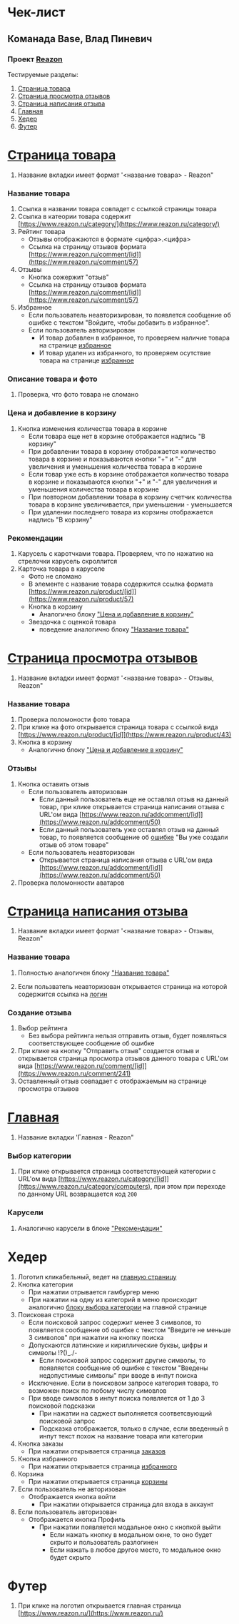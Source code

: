# Чек-лист
## Команада Base, Влад Пиневич
### Проект [Reazon](https://reazon.ru)

Тестируемые разделы:
1. [Страница товара](https://github.com/tUnknownLegend/check-list-TP/blob/main/Base-Vlad-Pinevich.md#c%D1%82%D1%80%D0%B0%D0%BD%D0%B8%D1%86%D0%B0-%D1%82%D0%BE%D0%B2%D0%B0%D1%80%D0%B0)
2. [Страница просмотра отзывов](https://github.com/tUnknownLegend/check-list-TP/blob/main/Base-Vlad-Pinevich.md#c%D1%82%D1%80%D0%B0%D0%BD%D0%B8%D1%86%D0%B0-%D0%BF%D1%80%D0%BE%D1%81%D0%BC%D0%BE%D1%82%D1%80%D0%B0-%D0%BE%D1%82%D0%B7%D1%8B%D0%B2%D0%BE%D0%B2)
3. [Страница написания отзыва](https://github.com/tUnknownLegend/check-list-TP/blob/main/Base-Vlad-Pinevich.md#c%D1%82%D1%80%D0%B0%D0%BD%D0%B8%D1%86%D0%B0-%D0%BD%D0%B0%D0%BF%D0%B8%D1%81%D0%B0%D0%BD%D0%B8%D1%8F-%D0%BE%D1%82%D0%B7%D1%8B%D0%B2%D0%B0)
4. [Главная](https://github.com/tUnknownLegend/check-list-TP/blob/main/Base-Vlad-Pinevich.md#%D0%B3%D0%BB%D0%B0%D0%B2%D0%BD%D0%B0%D1%8F)
5. [Хедер](https://github.com/tUnknownLegend/check-list-TP/blob/main/Base-Vlad-Pinevich.md#%D1%85%D0%B5%D0%B4%D0%B5%D1%80)
6. [Футер](https://github.com/tUnknownLegend/check-list-TP/blob/main/Base-Vlad-Pinevich.md#%D1%84%D1%83%D1%82%D0%B5%D1%80)

# [Cтраница товара](https://www.reazon.ru/product/57)

1.  Название вкладки имеет формат '<название товара> - Reazon"
### Название товара
 1. Ссылка в названии товара совпадет с ссылкой страницы  товара
 2. Ссылка в катеории товара содержит [https://www.reazon.ru/category/](https://www.reazon.ru/category/)
 3. Рейтинг товара
     - Отзывы отображаются в формате <цифра>.<цифра>
     - Ссылка на страницу отзывов формата [https://www.reazon.ru/comment/[id]](https://www.reazon.ru/comment/57)
 4. Отзывы
     - Кнопка сожержит "отзыв"
     - Ссылка на страницу отзывов формата [https://www.reazon.ru/comment/[id]](https://www.reazon.ru/comment/57)
 5. Избранное
     - Если пользователь неавторизирован, то появлется сообщение об ошибке с текстом "Войдите, чтобы добавить в избранное".
     - Если пользователь авторизирован
         - И товар добавлен в избранное, то проверяем наличие товара на странице [избранное](https://www.reazon.ru/user/favorites)
         - И товар удален из избранного, то проверяем осутствие товара на странице [избранное](https://www.reazon.ru/user/favorites)
### Описание товара и фото
  1. Проверка, что фото товара не сломано
### Цена и добавление в корзину
   1. Кнопка изменения количества товара в корзине
         - Если товара еще нет в корзине отображается надпись "В корзину"
         - При добавлении товара в корзину отображается количество товара в корзине и показываются кнопки "+" и "-" для увеличения и уменьшения количества товара в корзине
         - Если товар уже есть в корзине отображается количество товара в корзине и показываются кнопки "+" и "-" для увеличения и уменьшения количества товара в корзине
         - При повторном добавлении товара в корзину счетчик количества товара в корзине увеличивается, при уменьшении - уменьшается
         - При удалении последнего товара из корзины отображается надпись "В корзину"
### Рекомендации
  1. Карусель с каротчками товара. Проверяем, что по нажатию на стрелочки карусель скроллится
  2. Карточка товара в каруселе
      - Фото не сломано
      - В элементе с название товара содержится ссылка формата [https://www.reazon.ru/product/[id]](https://www.reazon.ru/product/57)
      - Кнопка в корзину
        - Аналогично блоку ["Цена и добавление в корзину"](https://github.com/tUnknownLegend/check-list-TP/blob/Base/Base.md#%D1%86%D0%B5%D0%BD%D0%B0-%D0%B8-%D0%B4%D0%BE%D0%B1%D0%B0%D0%B2%D0%BB%D0%B5%D0%BD%D0%B8%D0%B5-%D0%B2-%D0%BA%D0%BE%D1%80%D0%B7%D0%B8%D0%BD%D1%83)
      - Звездочка с оценкой товара
         - поведение аналогично блоку ["Название товара"](https://github.com/tUnknownLegend/check-list-TP/blob/Base/Base.md#%D0%BD%D0%B0%D0%B7%D0%B2%D0%B0%D0%BD%D0%B8%D0%B5-%D1%82%D0%BE%D0%B2%D0%B0%D1%80%D0%B0)
        
# [Cтраница просмотра отзывов](https://www.reazon.ru/comment/43)

1. Название вкладки имеет формат '<название товара> - Отзывы, Reazon"
### Название товара
 1. Проверка поломоности фото товара
 2. При клике на фото открывается страница товара с ссылкой вида [https://www.reazon.ru/product/[id]](https://www.reazon.ru/product/43)
 3. Кнопка в корзину
    - Аналогично блоку ["Цена и добавление в корзину"](https://github.com/tUnknownLegend/check-list-TP/blob/Base/Base.md#%D1%86%D0%B5%D0%BD%D0%B0-%D0%B8-%D0%B4%D0%BE%D0%B1%D0%B0%D0%B2%D0%BB%D0%B5%D0%BD%D0%B8%D0%B5-%D0%B2-%D0%BA%D0%BE%D1%80%D0%B7%D0%B8%D0%BD%D1%83)

### Отзывы
 1. Кнопка оставить отзыв
      - Если пользователь авторизован
        - Если данный пользователь еще не оставлял отзыв на данный товар, при клике открывается страница написания отзыва с URL'ом вида [https://www.reazon.ru/addcomment/[id]](https://www.reazon.ru/addcomment/50)
        - Если данный пользователь уже оставлял отзыв на данный товар, то появляется сообщение об [ошибке](https://github.com/tUnknownLegend/check-list-TP/blob/main/Base-Vlad-Pinevich.md#%D0%BE%D0%B1%D1%89%D0%B8%D0%B5-%D0%BF%D0%B0%D1%82%D1%82%D0%B5%D1%80%D0%BD%D1%8B) "Вы уже создали отзыв об этом товаре"
      - Если пользователь неавторизован
        - Открывается страница написания отзыва с URL'ом вида [https://www.reazon.ru/addcomment/[id]](https://www.reazon.ru/addcomment/50)
 2. Проверка поломонности аватаров

# [Cтраница написания отзыва](https://www.reazon.ru/addcomment/214)

1. Название вкладки имеет формат '<название товара> - Отзывы, Reazon"

### Название товара
 1. Полностью аналогичен блоку ["Название товара"](https://github.com/tUnknownLegend/TP-QA-HW-1/blob/Base/Base.md#%D0%BD%D0%B0%D0%B7%D0%B2%D0%B0%D0%BD%D0%B8%D0%B5-%D1%82%D0%BE%D0%B2%D0%B0%D1%80%D0%B0)
 
 2. Если пользватель неавторизован открывается страница на которой содержится ссылка на [логин](https://www.reazon.ru/login)

### Создание отзыва
 1. Выбор рейтинга
    - Без выбора рейтинга нельзя отправить отзыв, будет появляться соответствующее сообщение об ошибке
 2.  При клике на кнопку "Отправить отзыв" создается отзыв и открывается страница просмотра отзывов данного товара с URL'ом вида [https://www.reazon.ru/comment/[id]](https://www.reazon.ru/comment/241) 
 3.  Оставленный отзыв совпадает с отображаемым на странице просмотра отзывов
 
 # [Главная](https://www.reazon.ru)
 1. Название вкладки 'Главная - Reazon"
 ### Выбор категории
 1. При клике открывается страница соответствующей категории с URL'ом вида [https://www.reazon.ru/category/[id]](https://www.reazon.ru/category/computers), при этом при переходе по данному URL возвращается код `200`
  
 ### Карусели
 1. Аналогично карусели в блоке ["Рекомендации"](https://github.com/tUnknownLegend/TP-QA-HW-1/blob/Base/Base.md#%D1%80%D0%B5%D0%BA%D0%BE%D0%BC%D0%B5%D0%BD%D0%B4%D0%B0%D1%86%D0%B8%D0%B8)

# Хедер
1. Логотип кликабельный, ведет на [главную страницу](https://www.reazon.ru/)
2. Кнопка категории
   - При нажатии отрывается гамбургер меню
   - При нажатии на одну из категорий в меню происходит аналогично [блоку выбора категории](https://github.com/tUnknownLegend/check-list-TP/blob/main/Base-Vlad-Pinevich.md#%D0%B2%D1%8B%D0%B1%D0%BE%D1%80-%D0%BA%D0%B0%D1%82%D0%B5%D0%B3%D0%BE%D1%80%D0%B8%D0%B8) на главной странице
3. Поисковая строка
      - Если поисковой запрос содержит менее 3 символов, то появляется сообщение об ошибке с текстом "Введите не меньше 3 символов" при нажатии на кнопку поиска
      - Допускаются латинские и кириллические буквы, цифры и символы !?()_./-
        - Если поисковой запрос содержит другие символы, то появляется сообщение об ошибке с текстом "Введены недопустимые символы" при вводе в инпут поиска
      - Исключение. Если в поисковом запросе категория товара, то возможен поиск по любому числу симовлов
      - При вводе символов в инпут поиска появляется от 1 до 3 поисковой подсказки
        - При нажатии на саджест выполняется соответсвующий поисковой запрос
        - Подсказка отображается, только в случае, если введенный в инпут текст похож на название товара или категории
4. Кнопка заказы
      - При нажатии открывается страница [заказов](https://www.reazon.ru/orders)
5. Кнопка избранного
      - При нажатии открывается страница [избранного](https://www.reazon.ru/user/favorites)
6. Корзина 
      - При нажатии открывается страница [корзины](https://www.reazon.ru/cart)
7. Если пользователь не авторизован
      - Отображается кнопка войти
          - При нажатии открывается страница для входа в аккаунт
8. Если пользователь авторизован
      - Отображается кнопка Профиль
           - При нажатии появляется модальное окно с кнопкой выйти
               - Если нажать кнопку в модальном окне, то оно будет скрыто и пользователь разлогинен
               - Если нажать в любое другое место, то модальное окно будет скрыто
 
# Футер
1. При клике на логотип открывается главная страница [https://www.reazon.ru/](https://www.reazon.ru/)
